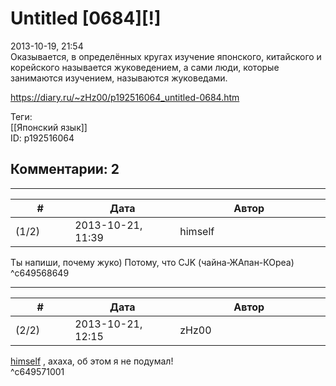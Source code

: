 Untitled [0684][!]
==================

  
2013-10-19, 21:54  
 Оказывается, в определённых кругах изучение японского, китайского и корейского называется жуковедением, а сами люди, которые занимаются изучением, называются жуковедами.   
  
<https://diary.ru/~zHz00/p192516064_untitled-0684.htm>  
  
Теги:  
[[Японский язык]]  
ID: p192516064  


Комментарии: 2
--------------

  


---



|         #         |              Дата              |                     Автор                     |           ID           |
| --- | --- | --- | --- |
| (1/2) | 2013-10-21, 11:39 | himself | c649568649 |

  
 Ты напиши, почему жуко) Потому, что CJK (чайна-ЖАпан-КОреа)   
 ^c649568649

---



|         #         |              Дата              |                     Автор                     |           ID           |
| --- | --- | --- | --- |
| (2/2) | 2013-10-21, 12:15 | zHz00 | c649571001 |

  
  [himself](http://himself.diary.ru "void")  , ахаха, об этом я не подумал!   
 ^c649571001